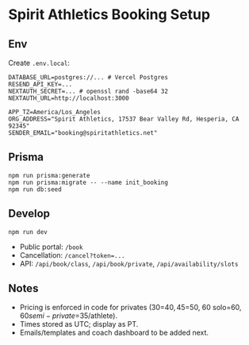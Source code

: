 # Spirit Athletics Booking Setup

## Env

Create `.env.local`:

```
DATABASE_URL=postgres://... # Vercel Postgres
RESEND_API_KEY=...
NEXTAUTH_SECRET=... # openssl rand -base64 32
NEXTAUTH_URL=http://localhost:3000

APP_TZ=America/Los_Angeles
ORG_ADDRESS="Spirit Athletics, 17537 Bear Valley Rd, Hesperia, CA 92345"
SENDER_EMAIL="booking@spiritathletics.net"
```

## Prisma

```
npm run prisma:generate
npm run prisma:migrate -- --name init_booking
npm run db:seed
```

## Develop

```
npm run dev
```

- Public portal: `/book`
- Cancellation: `/cancel?token=...`
- API: `/api/book/class`, `/api/book/private`, `/api/availability/slots`

## Notes
- Pricing is enforced in code for privates (30=$40, 45=$50, 60 solo=$60, 60 semi-private=$35/athlete).
- Times stored as UTC; display as PT.
- Emails/templates and coach dashboard to be added next. 